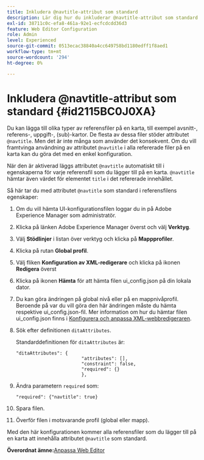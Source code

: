 ```yaml
---
title: Inkludera @navtitle-attribut som standard
description: Lär dig hur du inkluderar @navtitle-attribut som standard
exl-id: 38711c0c-efa8-461a-92e1-ecfcdcdd36d3
feature: Web Editor Configuration
role: Admin
level: Experienced
source-git-commit: 0513ecac38840a4cc649758bd1180edff1f8aed1
workflow-type: tm+mt
source-wordcount: '294'
ht-degree: 0%

---
```


# Inkludera @navtitle-attribut som standard {#id2115BC0J0XA}

Du kan lägga till olika typer av referensfiler på en karta, till exempel avsnitt-, referens-, uppgift-, \(sub\)-kartor. De flesta av dessa filer stöder attributet `@navtitle`. Men det är inte många som använder det konsekvent. Om du vill framtvinga användning av attributet `@navtitle` i alla refererade filer på en karta kan du göra det med en enkel konfiguration.

När den är aktiverad läggs attributet `@navtitle` automatiskt till i egenskaperna för varje referensfil som du lägger till på en karta. `@navtitle` hämtar även värdet för elementet `title` i det refererade innehållet.

Så här tar du med attributet `@navtitle` som standard i referensfilens egenskaper:

1. Om du vill hämta UI-konfigurationsfilen loggar du in på Adobe Experience Manager som administratör.

1. Klicka på länken Adobe Experience Manager överst och välj **Verktyg**.
1. Välj **Stödlinjer** i listan över verktyg och klicka på **Mappprofiler**.
1. Klicka på rutan **Global profil**.
1. Välj fliken **Konfiguration av XML-redigerare** och klicka på ikonen **Redigera** överst
1. Klicka på ikonen **Hämta** för att hämta filen ui\_config.json på din lokala dator.
1. Du kan göra ändringen på global nivå eller på en mappnivåprofil. Beroende på var du vill göra den här ändringen måste du hämta respektive ui\_config.json-fil. Mer information om hur du hämtar filen ui\_config.json finns i [Konfigurera och anpassa XML-webbredigeraren](conf-folder-level.md#id2065G300O5Z).

1. Sök efter definitionen `ditaAttributes`.

   Standarddefinitionen för `ditaAttributes` är:

   ```
   "ditaAttributes": {
                           "attributes": [],
                           "constraint": false,
                           "required": {}
                           },
   ```

1. Ändra parametern `required` som:

   ```
   "required": {"navtitle": true}
   ```

1. Spara filen.

1. Överför filen i motsvarande profil \(global eller mapp\).


Med den här konfigurationen kommer alla referensfiler som du lägger till på en karta att innehålla attributet `@navtitle` som standard.

**Överordnat ämne:**&#x200B;[ Anpassa Web Editor](conf-web-editor.md)
